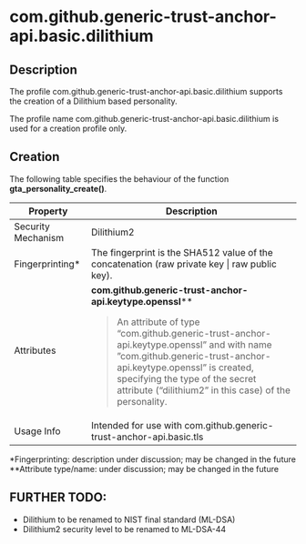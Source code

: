 # com.github.generic-trust-anchor-api.basic.dilithium

## Description
The profile com.github.generic-trust-anchor-api.basic.dilithium supports the creation of a Dilithium based personality.

The profile name com.github.generic-trust-anchor-api.basic.dilithium is used for a creation profile only.

## Creation
The following table specifies the behaviour of the function **gta_personality_create()**.

| **Property** | **Description** |
| ------------ | ----------------|
| Security Mechanism | Dilithium2 |
| Fingerprinting* | The fingerprint is the SHA512 value of the concatenation (raw private key \| raw public key). |
| Attributes | **com.github.generic-trust-anchor-api.keytype.openssl****<BR><blockquote>An attribute of type “com.github.generic-trust-anchor-api.keytype.openssl” and with name ”com.github.generic-trust-anchor-api.keytype.openssl” is created, specifying the type of the secret attribute (“dilithium2” in this case) of the personality. </blockquote>|
| Usage Info | Intended for use with com.github.generic-trust-anchor-api.basic.tls |


*Fingerprinting: description under discussion; may be changed in the future<br>
**Attribute type/name: under discussion; may be changed in the future

## FURTHER TODO:
- Dilithium to be renamed to NIST final standard (ML-DSA)
- Dilithium2 security level to be renamed to ML-DSA-44

